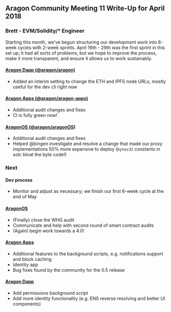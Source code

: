 ## Aragon Community Meeting 11 Write-Up for April 2018

### Brett - EVM/Solidity/\* Engineer

Starting this month, we've begun structuring our development work into 6-week cycles with 2-week sprints. April 16th - 29th was the first sprint in this set up; it had all sorts of problems, but we hope to improve the process, make it more transparent, and ensure it allows us to work sustainably.

#### [Aragon Dapp (@aragon/aragon)](https://github.com/aragon/aragon)

- Added an interim setting to change the ETH and IPFS node URLs; mostly useful for the dev cli right now

#### [Aragon Apps (@aragon/aragon-apps)](https://github.com/aragon/aragon-apps)

- Additional audit changes and fixes
- CI is fully green now!

#### [AragonOS (@aragon/aragonOS)](https://github.com/aragon/aragonOS)

- Additional audit changes and fixes
- Helped @bingen investigate and resolve a change that made our proxy implementations 50% more expensive to deploy (`bytes32` constants in solc bloat the byte code!)

### Next

#### Dev process

- Monitor and adjust as necessary; we finish our first 6-week cycle at the end of May

#### [AragonOS](https://github.com/aragon/aragonOS)

- (Finally) close the WHG audit
- Communicate and help with second round of smart contract audits
- (Again) begin work towards a 4.0!

#### [Aragon Apps](https://github.com/aragon/aragon-apps)

- Additional features to the background scripts, e.g. notifications support and block caching
- Identity app
- Bug fixes found by the community for the 0.5 release

#### [Aragon Dapp](https://github.com/aragon/aragon)

- Add permissions background script
- Add more identity functionality (e.g. ENS reverse resolving and better UI components)
